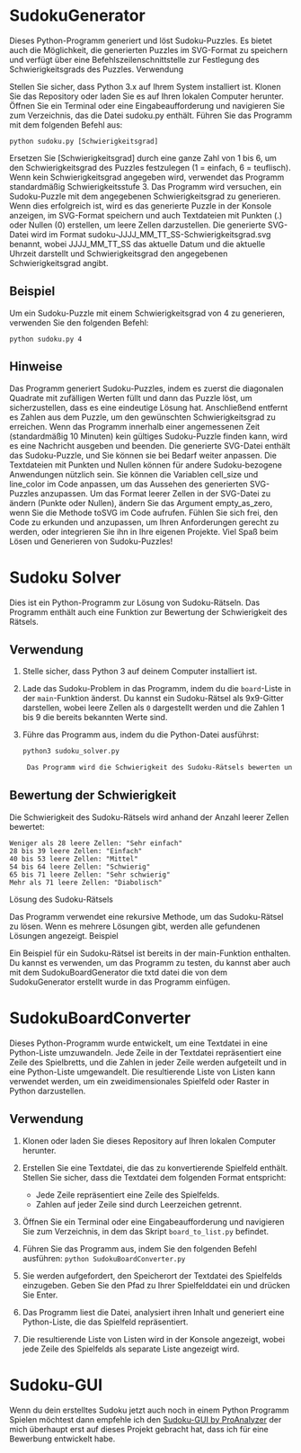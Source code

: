 # SudokuGenerator

Dieses Python-Programm generiert und löst Sudoku-Puzzles. Es bietet auch die Möglichkeit, die generierten Puzzles im SVG-Format zu speichern und verfügt über eine Befehlszeilenschnittstelle zur Festlegung des Schwierigkeitsgrads des Puzzles.
Verwendung

Stellen Sie sicher, dass Python 3.x auf Ihrem System installiert ist.
Klonen Sie das Repository oder laden Sie es auf Ihren lokalen Computer herunter.
Öffnen Sie ein Terminal oder eine Eingabeaufforderung und navigieren Sie zum Verzeichnis, das die Datei sudoku.py enthält.
Führen Sie das Programm mit dem folgenden Befehl aus:

    python sudoku.py [Schwierigkeitsgrad]

Ersetzen Sie [Schwierigkeitsgrad] durch eine ganze Zahl von 1 bis 6, um den Schwierigkeitsgrad des Puzzles festzulegen (1 = einfach, 6 = teuflisch). Wenn kein Schwierigkeitsgrad angegeben wird, verwendet das Programm standardmäßig Schwierigkeitsstufe 3.
Das Programm wird versuchen, ein Sudoku-Puzzle mit dem angegebenen Schwierigkeitsgrad zu generieren. Wenn dies erfolgreich ist, wird es das generierte Puzzle in der Konsole anzeigen, im SVG-Format speichern und auch Textdateien mit Punkten (.) oder Nullen (0) erstellen, um leere Zellen darzustellen.
Die generierte SVG-Datei wird im Format sudoku-JJJJ_MM_TT_SS-Schwierigkeitsgrad.svg benannt, wobei JJJJ_MM_TT_SS das aktuelle Datum und die aktuelle Uhrzeit darstellt und Schwierigkeitsgrad den angegebenen Schwierigkeitsgrad angibt.

## Beispiel

Um ein Sudoku-Puzzle mit einem Schwierigkeitsgrad von 4 zu generieren, verwenden Sie den folgenden Befehl:

    python sudoku.py 4

## Hinweise

Das Programm generiert Sudoku-Puzzles, indem es zuerst die diagonalen Quadrate mit zufälligen Werten füllt und dann das Puzzle löst, um sicherzustellen, dass es eine eindeutige Lösung hat. Anschließend entfernt es Zahlen aus dem Puzzle, um den gewünschten Schwierigkeitsgrad zu erreichen.
Wenn das Programm innerhalb einer angemessenen Zeit (standardmäßig 10 Minuten) kein gültiges Sudoku-Puzzle finden kann, wird es eine Nachricht ausgeben und beenden.
Die generierte SVG-Datei enthält das Sudoku-Puzzle, und Sie können sie bei Bedarf weiter anpassen.
Die Textdateien mit Punkten und Nullen können für andere Sudoku-bezogene Anwendungen nützlich sein.
Sie können die Variablen cell_size und line_color im Code anpassen, um das Aussehen des generierten SVG-Puzzles anzupassen.
Um das Format leerer Zellen in der SVG-Datei zu ändern (Punkte oder Nullen), ändern Sie das Argument empty_as_zero, wenn Sie die Methode toSVG im Code aufrufen.
Fühlen Sie sich frei, den Code zu erkunden und anzupassen, um Ihren Anforderungen gerecht zu werden, oder integrieren Sie ihn in Ihre eigenen Projekte. Viel Spaß beim Lösen und Generieren von Sudoku-Puzzles!

# Sudoku Solver

Dies ist ein Python-Programm zur Lösung von Sudoku-Rätseln. Das Programm enthält auch eine Funktion zur Bewertung der Schwierigkeit des Rätsels.

## Verwendung

1. Stelle sicher, dass Python 3 auf deinem Computer installiert ist.

2. Lade das Sudoku-Problem in das Programm, indem du die `board`-Liste in der `main`-Funktion änderst. Du kannst ein Sudoku-Rätsel als 9x9-Gitter darstellen, wobei leere Zellen als `0` dargestellt werden und die Zahlen 1 bis 9 die bereits bekannten Werte sind.

3. Führe das Programm aus, indem du die Python-Datei ausführst:

   ```bash
   python3 sudoku_solver.py

    Das Programm wird die Schwierigkeit des Sudoku-Rätsels bewerten und dann versuchen, es zu lösen. Es gibt Feedback zur Anzahl der gefundenen Lösungen.

## Bewertung der Schwierigkeit

Die Schwierigkeit des Sudoku-Rätsels wird anhand der Anzahl leerer Zellen bewertet:

    Weniger als 28 leere Zellen: "Sehr einfach"
    28 bis 39 leere Zellen: "Einfach"
    40 bis 53 leere Zellen: "Mittel"
    54 bis 64 leere Zellen: "Schwierig"
    65 bis 71 leere Zellen: "Sehr schwierig"
    Mehr als 71 leere Zellen: "Diabolisch"

Lösung des Sudoku-Rätsels

Das Programm verwendet eine rekursive Methode, um das Sudoku-Rätsel zu lösen. Wenn es mehrere Lösungen gibt, werden alle gefundenen Lösungen angezeigt.
Beispiel

Ein Beispiel für ein Sudoku-Rätsel ist bereits in der main-Funktion enthalten. Du kannst es verwenden, um das Programm zu testen, du kannst aber auch mit dem SudokuBoardGenerator die txtd datei die von dem SudokuGenerator erstellt wurde in das Programm einfügen.

# SudokuBoardConverter

Dieses Python-Programm wurde entwickelt, um eine Textdatei in eine Python-Liste umzuwandeln. Jede Zeile in der Textdatei repräsentiert eine Zeile des Spielbretts, und die Zahlen in jeder Zeile werden aufgeteilt und in eine Python-Liste umgewandelt. Die resultierende Liste von Listen kann verwendet werden, um ein zweidimensionales Spielfeld oder Raster in Python darzustellen.

## Verwendung

1. Klonen oder laden Sie dieses Repository auf Ihren lokalen Computer herunter.

2. Erstellen Sie eine Textdatei, die das zu konvertierende Spielfeld enthält. Stellen Sie sicher, dass die Textdatei dem folgenden Format entspricht:
   - Jede Zeile repräsentiert eine Zeile des Spielfelds.
   - Zahlen auf jeder Zeile sind durch Leerzeichen getrennt.

3. Öffnen Sie ein Terminal oder eine Eingabeaufforderung und navigieren Sie zum Verzeichnis, in dem das Skript `board_to_list.py` befindet.

4. Führen Sie das Programm aus, indem Sie den folgenden Befehl ausführen:
   ```python SudokuBoardConverter.py```

5. Sie werden aufgefordert, den Speicherort der Textdatei des Spielfelds einzugeben. Geben Sie den Pfad zu Ihrer Spielfelddatei ein und drücken Sie Enter.

6. Das Programm liest die Datei, analysiert ihren Inhalt und generiert eine Python-Liste, die das Spielfeld repräsentiert.

7. Die resultierende Liste von Listen wird in der Konsole angezeigt, wobei jede Zeile des Spielfelds als separate Liste angezeigt wird.

# Sudoku-GUI

Wenn du dein erstelltes Sudoku jetzt auch noch in einem Python Programm Spielen möchtest dann empfehle ich den [Sudoku-GUI by ProAnalyzer](https://github.com/ProAnalyzer/Sudoku-GUI-Solver-master) der mich überhaupt erst auf dieses Projekt gebracht hat, dass ich für eine Bewerbung entwickelt habe.
